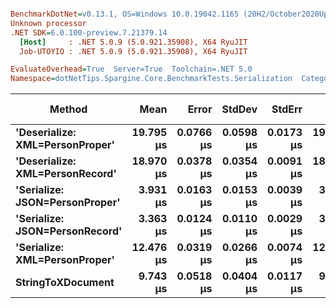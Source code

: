``` ini

BenchmarkDotNet=v0.13.1, OS=Windows 10.0.19042.1165 (20H2/October2020Update)
Unknown processor
.NET SDK=6.0.100-preview.7.21379.14
  [Host]     : .NET 5.0.9 (5.0.921.35908), X64 RyuJIT
  Job-UTOYIO : .NET 5.0.9 (5.0.921.35908), X64 RyuJIT

EvaluateOverhead=True  Server=True  Toolchain=.NET 5.0  
Namespace=dotNetTips.Spargine.Core.BenchmarkTests.Serialization  Categories=Serialization  

```
|                          Method |      Mean |     Error |    StdDev |    StdErr |       Min |        Q1 |    Median |        Q3 |       Max |      Op/s | CI99.9% Margin | Iterations | Kurtosis | MValue | Skewness | Rank | LogicalGroup | Baseline |  Gen 0 | Code Size |  Gen 1 | Allocated |
|-------------------------------- |----------:|----------:|----------:|----------:|----------:|----------:|----------:|----------:|----------:|----------:|---------------:|-----------:|---------:|-------:|---------:|-----:|------------- |--------- |-------:|----------:|-------:|----------:|
| **&#39;Deserialize: XML=PersonProper&#39;** | **19.795 μs** | **0.0766 μs** | **0.0598 μs** | **0.0173 μs** | **19.624 μs** | **19.786 μs** | **19.811 μs** | **19.833 μs** | **19.850 μs** |  **50,516.9** |      **0.0766 μs** |      **12.00** |    **5.777** |  **2.000** |  **-1.8319** |    **6** |            ***** |       **No** | **2.0142** |      **0 KB** |      **-** |     **18 KB** |
| **&#39;Deserialize: XML=PersonRecord&#39;** | **18.970 μs** | **0.0378 μs** | **0.0354 μs** | **0.0091 μs** | **18.924 μs** | **18.943 μs** | **18.955 μs** | **19.001 μs** | **19.033 μs** |  **52,715.5** |      **0.0378 μs** |      **15.00** |    **1.718** |  **2.000** |   **0.4985** |    **5** |            ***** |       **No** | **2.0142** |      **0 KB** | **0.0305** |     **18 KB** |
|  **&#39;Serialize: JSON=PersonProper&#39;** |  **3.931 μs** | **0.0163 μs** | **0.0153 μs** | **0.0039 μs** |  **3.904 μs** |  **3.924 μs** |  **3.933 μs** |  **3.941 μs** |  **3.956 μs** | **254,372.1** |      **0.0163 μs** |      **15.00** |    **1.990** |  **2.000** |  **-0.4367** |    **2** |            ***** |       **No** | **0.2136** |      **0 KB** |      **-** |      **2 KB** |
|  **&#39;Serialize: JSON=PersonRecord&#39;** |  **3.363 μs** | **0.0124 μs** | **0.0110 μs** | **0.0029 μs** |  **3.340 μs** |  **3.357 μs** |  **3.369 μs** |  **3.370 μs** |  **3.373 μs** | **297,352.5** |      **0.0124 μs** |      **14.00** |    **2.214** |  **2.000** |  **-0.9662** |    **1** |            ***** |       **No** | **0.2518** |      **0 KB** |      **-** |      **2 KB** |
|   **&#39;Serialize: XML=PersonProper&#39;** | **12.476 μs** | **0.0319 μs** | **0.0266 μs** | **0.0074 μs** | **12.418 μs** | **12.466 μs** | **12.482 μs** | **12.493 μs** | **12.512 μs** |  **80,153.0** |      **0.0319 μs** |      **13.00** |    **2.548** |  **2.000** |  **-0.6260** |    **4** |            ***** |       **No** | **2.2736** |      **0 KB** | **0.0305** |     **20 KB** |
|               **StringToXDocument** |  **9.743 μs** | **0.0518 μs** | **0.0404 μs** | **0.0117 μs** |  **9.656 μs** |  **9.718 μs** |  **9.765 μs** |  **9.772 μs** |  **9.779 μs** | **102,636.1** |      **0.0518 μs** |      **12.00** |    **2.263** |  **2.000** |  **-0.8509** |    **3** |            ***** |       **No** | **1.7090** |      **0 KB** | **0.0305** |     **16 KB** |
